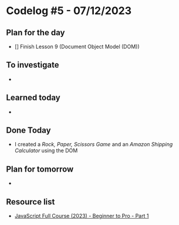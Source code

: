 # Codelog #5 - 07/12/2023



## Plan for the day
- [] Finish Lesson 9 (Document Object Model (DOM))
 


## To investigate
- 



## Learned today
- 


## Done Today
- I created a *Rock, Paper, Scissors Game* and an *Amazon Shipping Calculator* using the DOM



## Plan for tomorrow
- 


## Resource list
- [JavaScript Full Course (2023) - Beginner to Pro - Part 1](https://www.youtube.com/watch?v=SBmSRK3feww&list=PLghkhsW32AScslc5-k7f9A7cOFJI6gZbv&index=9)
